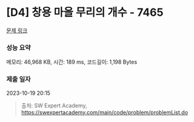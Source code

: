 # [D4] 창용 마을 무리의 개수 - 7465 

[문제 링크](https://swexpertacademy.com/main/code/problem/problemDetail.do?contestProbId=AWngfZVa9XwDFAQU) 

### 성능 요약

메모리: 46,968 KB, 시간: 189 ms, 코드길이: 1,198 Bytes

### 제출 일자

2023-10-19 20:15



> 출처: SW Expert Academy, https://swexpertacademy.com/main/code/problem/problemList.do